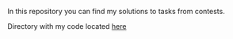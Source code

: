In this repository you can find my solutions to tasks from contests.

Directory with my code located [here](https://github.com/KarUrals/ContestTasks/tree/master/src/main/java/kar/urals)